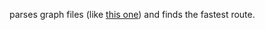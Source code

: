 parses graph files (like [this one](https://github.com/Braitenberg/dijkstra/blob/a51579a7bfd83a18a792cf32d5fc1eb41843b16c/voorbeeld1.txt))
and finds the fastest route.
